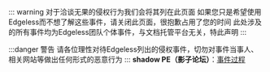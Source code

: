 ::: warning 对于洽谈无果的侵权行为我们会将其列在此页面
如果您只是希望使用Edgeless而不想了解这些事件，请关闭此页面，很抱歉占用了您的时间
此处涉及的所有事件均为Edgeless团队个体事件，与文档托管平台无关，特此声明
:::

:::danger 警告
请各位理性对待Edgeless列出的侵权事件，切勿对事件当事人、相关网站等做出任何形式的恶意行为
:::
 **shadow PE（影子论坛）**：[事件过程](https://github.com/EdgelessPE/edgeless-little-dark-room/blob/master/shadowPE.md)